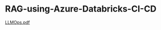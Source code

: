 # RAG-using-Azure-Databricks-CI-CD

[LLMOps.pdf](https://github.com/Ayush-Patel-10/RAG-using-Azure-Databricks-CI-CD/files/15170997/LLMOps.pdf)
